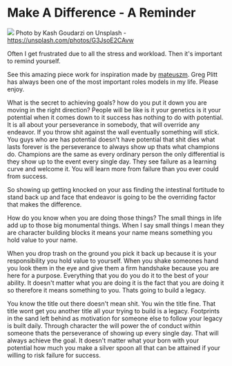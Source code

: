 # Make A Difference - A Reminder

[<img src="https://images.unsplash.com/photo-1489471100131-98c2ab4036c1?auto=format&fit=crop&w=1502&q=60&ixid=dW5zcGxhc2guY29tOzs7Ozs%3D">](
https://unsplash.com/photos/G3JsoE2CAvw)
Photo by Kash Goudarzi on Unsplash - https://unsplash.com/photos/G3JsoE2CAvw

Often I get frustrated due to all the stress and workload. Then it's important to remind yourself. 

See this amazing piece work for inspiration made by [mateuszm](http://www.mateuszm.com/). Greg Plitt has always been one of the most important roles models in my life. Please enjoy. 

<!-- <iframe src="https://www.facebook.com/plugins/video.php?href=https%3A%2F%2Fwww.facebook.com%2Fthemateuszm%2Fvideos%2F1451795871585022%2F&show_text=0&width=476" width="476" height="476" style="border:none;overflow:hidden" scrolling="no" frameborder="0" allowTransparency="true" allowFullScreen="true"></iframe> -->


What is the secret to achieving goals? how do you put it down you are moving in the right direction? People will be like is it your genetics is it your potential when it comes down to it success has nothing to do with potential. It is all about your perseverance in somebody, that will override any endeavor. If you throw shit against the wall eventually something will stick. You guys who are has potential doesn't have potential that shit dies what lasts forever is the perseverance to always show up thats what champions do. Champions are the same as every ordinary person the only differential is they show up to the event every single day. They see failure as a learning curve and welcome it. You will learn more from failure than you ever could from success. 

So showing up getting knocked on your ass finding the intestinal fortitude to stand back up and face that endeavor is going to be the overriding factor that makes the difference. 

How do you know when you are doing those things? The small things in life add up to those big monumental things. When I say small things I mean they are character building blocks it means your name means something you hold value to your name.

When you drop trash on the ground you pick it back up because it is your responsibility you hold value to yourself. When you shake someones hand you look them in the eye and give them a firm handshake because you are here for a purpose. Everything that you do you do it to the best of your ability. It doesn't matter what you are doing it is the fact that you are doing it so therefore it means something to you. Thats going to build a legacy. 

You know the title out there doesn't mean shit. You win the title fine. That title wont get you another title all your trying to build is a legacy. Footprints in the sand left behind as motivation for someone else to follow your legacy is built daily. Through character the will power the of conduct within someone thats the perseverance of showing up every single day. That will always achieve the goal. It doesn't matter what your born with your potential how much you make a silver spoon all that can be attained if your willing to risk failure for success.






<!-- Written by Daniel Deutsch (deudan1010@gmail.com) -->